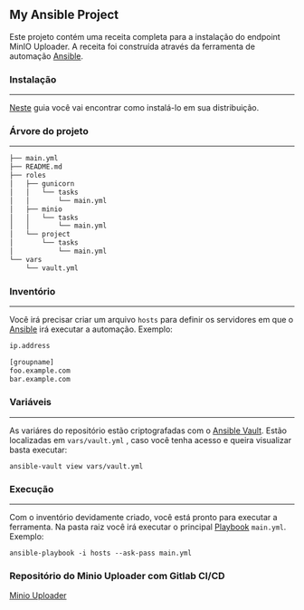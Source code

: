 ## My Ansible Project

Este projeto contém uma receita completa para a instalação do endpoint MinIO Uploader. A receita foi construída através da ferramenta de automação [Ansible](https://docs.ansible.com/).

### Instalação
------------
[Neste](https://docs.ansible.com/ansible/latest/installation_guide/intro_installation.html) guia você vai encontrar como instalá-lo em sua distribuição.

### Árvore do projeto
------------
```bash
├── main.yml
├── README.md
├── roles
│   ├── gunicorn
│   │   └── tasks
│   │       └── main.yml
│   ├── minio
│   │   └── tasks
│   │       └── main.yml
│   └── project
│       └── tasks
│           └── main.yml
└── vars
    └── vault.yml
```

### Inventório
------------
Você irá precisar criar um arquivo `hosts` para definir os servidores em que o [Ansible](https://docs.ansible.com/ansible/latest/user_guide/intro_inventory.html) irá executar a automação. Exemplo:

```bash
ip.address

[groupname]
foo.example.com
bar.example.com
```

### Variáveis
------------
As variáres do repositório estão criptografadas com o [Ansible Vault](https://docs.ansible.com/ansible/latest/user_guide/vault.html). Estão localizadas em `vars/vault.yml` , caso você tenha acesso e queira visualizar basta executar:

```ansible-vault view vars/vault.yml```

### Execução
------------
Com o inventório devidamente criado, você está pronto para executar a ferramenta. Na pasta raiz você irá executar o principal [Playbook](https://docs.ansible.com/ansible/latest/user_guide/playbooks_intro.html) `main.yml`. Exemplo:

```ansible-playbook -i hosts --ask-pass main.yml```

### Repositório do Minio Uploader com Gitlab CI/CD
[Minio Uploader](https://gitlab.com/thaygneel/minio-uploader)
